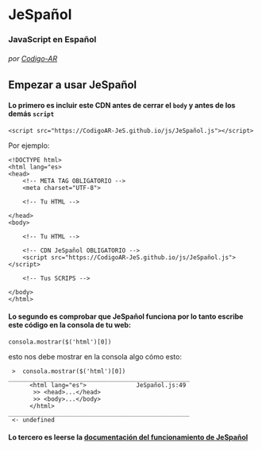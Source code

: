 # JeSpañol 
### JavaScript en Español
###### por <a href="https://Codigo-AR.github.io/">Codigo-AR</a>

## Empezar a usar JeSpañol
#### Lo primero es incluir este CDN antes de cerrar el `body` y antes de los demás `script`
```
<script src="https://CodigoAR-JeS.github.io/js/JeSpañol.js"></script>
```

Por ejemplo:

    <!DOCTYPE html>
    <html lang="es>
    <head>
        <!-- META TAG OBLIGATORIO -->
        <meta charset="UTF-8">
        
        <!-- Tu HTML -->
        
    </head>
    <body>
        
        <!-- Tu HTML -->
        
        <!-- CDN JeSpañol OBLIGATORIO -->
        <script src="https://CodigoAR-JeS.github.io/js/JeSpañol.js"></script>
        
        <!-- Tus SCRIPS -->
        
    </body>
    </html>

#### Lo segundo es comprobar que JeSpañol funciona por lo tanto escribe este código en la consola de tu web:
```
consola.mostrar($('html')[0])
```

esto nos debe mostrar en la consola algo cómo esto:
```
 >  consola.mostrar($('html')[0])                  
___________________________________________________
      <html lang="es">              JeSpañol.js:49 
       >> <head>...</head>                         
       >> <body>...</body>                         
      </html>                                      
___________________________________________________
 <· undefined                                       
```

#### Lo tercero es leerse la <a href="https://CodigoAR-JeS.github.io/docs/">documentación del funcionamiento de JeSpañol</a>
